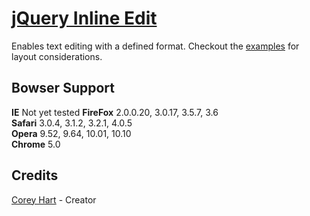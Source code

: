 [jQuery Inline Edit](http://www.codenothing.com/archives/jquery/inline-text-edit/)
========================

Enables text editing with a defined format. Checkout the [examples](http://github.com/codenothing/inline-edit/tree/master/demo/)
for layout considerations.


Bowser Support
--------------

**IE** Not yet tested
**FireFox** 2.0.0.20, 3.0.17, 3.5.7, 3.6  
**Safari** 3.0.4, 3.1.2, 3.2.1, 4.0.5  
**Opera** 9.52, 9.64, 10.01, 10.10  
**Chrome** 5.0  


Credits
--------
[Corey Hart](http://www.codenothing.com) - Creator

